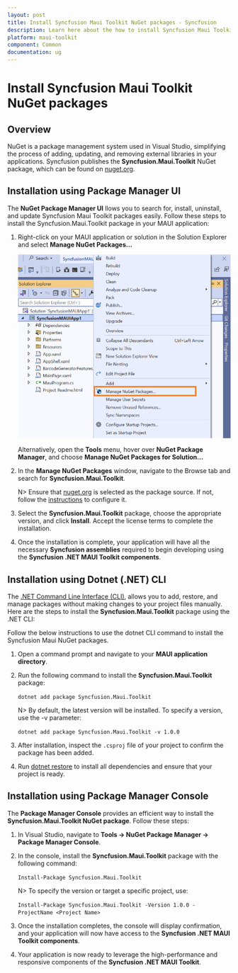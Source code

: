 ```yaml
---
layout: post
title: Install Syncfusion Maui Toolkit NuGet packages - Syncfusion
description: Learn here about the how to install Syncfusion Maui Toolkit NuGet packages from Package manager and NuGet manager.
platform: maui-toolkit
component: Common
documentation: ug
---
```


# Install Syncfusion Maui Toolkit NuGet packages

## Overview

NuGet is a package management system used in Visual Studio, simplifying the process of adding, updating, and removing external libraries in your applications. Syncfusion publishes the **Syncfusion.Maui.Toolkit** NuGet package, which can be found on [nuget.org](https://www.nuget.org/packages?q=Syncfusion.Maui.Toolkit).

## Installation using Package Manager UI

The **NuGet Package Manager UI** llows you to search for, install, uninstall, and update Syncfusion Maui Toolkit packages easily. Follow these steps to install the Syncfusion.Maui.Toolkit package in your MAUI application:

1. Right-click on your MAUI application or solution in the Solution Explorer and select **Manage NuGet Packages...**

    ![Manage NuGet Packages add-in](images/ManageNuGet.png)

    Alternatively, open the **Tools** menu, hover over **NuGet Package Manager**, and choose **Manage NuGet Packages for Solution...**

2. In the **Manage NuGet Packages** window, navigate to the Browse tab and search for **Syncfusion.Maui.Toolkit**.

    N> Ensure that [nuget.org](https://api.nuget.org/v3/index.json) is selected as the package source. If not, follow the [instructions](https://learn.microsoft.com/en-us/nuget/consume-packages/install-use-packages-visual-studio#package-sources) to configure it.

3. Select the **Syncfusion.Maui.Toolkit** package, choose the appropriate version, and click **Install**. Accept the license terms to complete the installation.

4. Once the installation is complete, your application will have all the necessary **Syncfusion assemblies** required to begin developing using the **Syncfusion .NET MAUI Toolkit components**.

## Installation using Dotnet (.NET) CLI

The [.NET Command Line Interface (CLI)](https://learn.microsoft.com/en-us/nuget/consume-packages/install-use-packages-dotnet-cli), allows you to add, restore, and manage packages without making changes to your project files manually. Here are the steps to install the **Syncfusion.Maui.Toolkit** package using the .NET CLI:

Follow the below instructions to use the dotnet CLI command to install the Syncfusion Maui NuGet packages.

1. Open a command prompt and navigate to your **MAUI application directory**.

2. Run the following command to install the **Syncfusion.Maui.Toolkit** package:

    ```dotnet add package Syncfusion.Maui.Toolkit```


    N>  By default, the latest version will be installed. To specify a version, use the -v parameter:
	
	```dotnet add package Syncfusion.Maui.Toolkit -v 1.0.0```

3. After installation, inspect the `.csproj` file of your project to confirm the package has been added.

4. Run  [dotnet restore](https://learn.microsoft.com/en-us/dotnet/core/tools/dotnet-restore?tabs=netcore2x) to install all dependencies and ensure that your project is ready.

## Installation using Package Manager Console

The **Package Manager Console**  provides an efficient way to install the **Syncfusion.Maui.Toolkit NuGet package**. Follow these steps:

1. In Visual Studio, navigate to **Tools -> NuGet Package Manager -> Package Manager Console**.

2. In the console, install the **Syncfusion.Maui.Toolkit** package with the following command:

    ```Install-Package Syncfusion.Maui.Toolkit```

    N> To specify the version or target a specific project, use:

    ```Install-Package Syncfusion.Maui.Toolkit -Version 1.0.0 - ProjectName <Project Name>```

3. Once the installation completes, the console will display confirmation, and your application will now have access to the **Syncfusion .NET MAUI Toolkit components**.

4. Your application is now ready to leverage the high-performance and responsive components of the **Syncfusion .NET MAUI Toolkit**.


